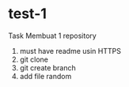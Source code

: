 # test-1
Task Membuat 1 repository 
1. must have readme usin HTTPS
2. git clone 
3. git create branch
4. add file random
